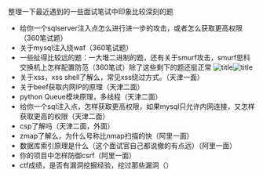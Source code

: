 整理一下最近遇到的一些面试笔试中印象比较深刻的题
- 给你一个sqlserver注入点怎么进行进一步的攻击，或者怎么获取更高权限（360笔试题）
- 关于mysql注入绕waf（360笔试题）
- 一些扯得比较远的题：一大堆二进制的题，还有关于smurf攻击，smurf思科交换机上怎样配置防范（360笔试）除了这些剩下的题还挺正常
	![title](https://i.loli.net/2019/04/29/5cc6aa44c9b6a.png)![title](https://i.loli.net/2019/04/29/5cc6aa45d75b7.png)
- 关于xss，xss shell了解么，常见xss绕过方式。（天津一面）
- 关于beef获取内网IP的原理（天津二面）
- python Queue模块原理，多线程（天津二面）
- 给你一个sql注入点，怎样获取更高权限，如果mysql只允许内网连接，又怎样获取更高的权限（天津二面）
- csp了解吗（天津二面，外面）
- zmap了解么，为什么号称比nmap扫描的快（阿里一面）
- 数据库索引原理是什么（这个面试官自己都说撤的有点远）（阿里一面）
- 你的项目中怎样防御csrf（阿里一面）
- ctf成绩，是否有漏洞挖掘经验，挖过那些漏洞（）